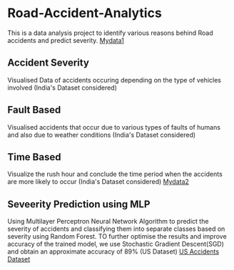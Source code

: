 # Road-Accident-Analytics
This is a data analysis project to identify various reasons behind Road accidents and predict severity. [Mydata1](Mydata1.csv)

## Accident Severity
Visualised Data of accidents occuring depending on the type of vehicles involved (India's Dataset considered)

## Fault Based
Visualised accidents that occur due to various types of faults of humans and also due to weather conditions (India's Dataset considered)

## Time Based
Visualize the rush hour and conclude the time period when the accidents are more likely to occur (India's Dataset considered) [Mydata2](Mydata2.csv)

## Seveerity Prediction using MLP
Using Multilayer Perceptron Neural Network Algorithm to predict the severity of accidents and classifying them into separate classes based on severity using Random Forest. TO further optimise the results and improve accuracy of the trained model, we use Stochastic Gradient Descent(SGD)  and obtain an approximate accuracy of 89% (US Dataset) [US Accidents Dataset](https://www.kaggle.com/datasets/sobhanmoosavi/us-accidents)
